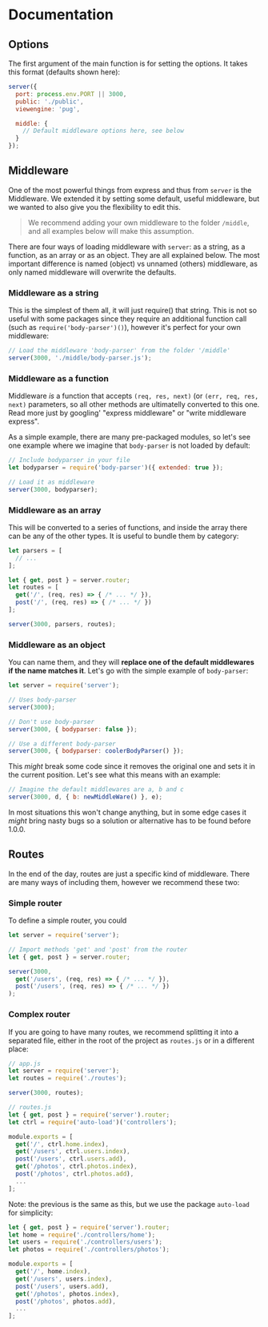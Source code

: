 # Documentation

## Options

The first argument of the main function is for setting the options. It takes this format (defaults shown here):

```js
server({
  port: process.env.PORT || 3000,
  public: './public',
  viewengine: 'pug',

  middle: {
    // Default middleware options here, see below
  }
});
```

## Middleware

One of the most powerful things from express and thus from `server` is the Middleware. We extended it by setting some default, useful middleware, but we wanted to also give you the flexibility to edit this.

> We recommend adding your own middleware to the folder `/middle`, and all examples below will make this assumption.

There are four ways of loading middleware with `server`: as a string, as a function, as an array or as an object. They are all explained below. The most important difference is named (object) vs unnamed (others) middleware, as only named middleware will overwrite the defaults.

### Middleware as a string

This is the simplest of them all, it will just require() that string. This is not so useful with some packages since they require an additional function call (such as `require('body-parser')()`), however it's perfect for your own middleware:

```js
// Load the middleware 'body-parser' from the folder '/middle'
server(3000, './middle/body-parser.js');
```

### Middleware as a function

Middleware *is* a function that accepts `(req, res, next)` (or `(err, req, res, next)` parameters, so all other methods are ultimatelly converted to this one. Read more just by googling' "express middleware" or "write middleware express".

As a simple example, there are many pre-packaged modules, so let's see one example where we imagine that `body-parser` is not loaded by default:

```js
// Include bodyparser in your file
let bodyparser = require('body-parser')({ extended: true });

// Load it as middleware
server(3000, bodyparser);
```

### Middleware as an array

This will be converted to a series of functions, and inside the array there can be any of the other types. It is useful to bundle them by category:

```js
let parsers = [
  // ...
];

let { get, post } = server.router;
let routes = [
  get('/', (req, res) => { /* ... */ }),
  post('/', (req, res) => { /* ... */ })
];

server(3000, parsers, routes);
```

### Middleware as an object

You can name them, and they will **replace one of the default middlewares if the name matches it**. Let's go with the simple example of `body-parser`:

```js
let server = require('server');

// Uses body-parser
server(3000);

// Don't use body-parser
server(3000, { bodyparser: false });

// Use a different body-parser
server(3000, { bodyparser: coolerBodyParser() });
```

This *might* break some code since it removes the original one and sets it in the current position. Let's see what this means with an example:

```js
// Imagine the default middlewares are a, b and c
server(3000, d, { b: newMiddleWare() }, e);
```

In most situations this won't change anything, but in some edge cases it *might* bring nasty bugs so a solution or alternative has to be found before 1.0.0.



## Routes

In the end of the day, routes are just a specific kind of middleware. There are many ways of including them, however we recommend these two:

### Simple router

To define a simple router, you could

```js
let server = require('server');

// Import methods 'get' and 'post' from the router
let { get, post } = server.router;

server(3000,
  get('/users', (req, res) => { /* ... */ }),
  post('/users', (req, res) => { /* ... */ })
);
```

### Complex router

If you are going to have many routes, we recommend splitting it into a separated file, either in the root of the project as `routes.js` or in a different place:

```js
// app.js
let server = require('server');
let routes = require('./routes');

server(3000, routes);
```

```js
// routes.js
let { get, post } = require('server').router;
let ctrl = require('auto-load')('controllers');

module.exports = [
  get('/', ctrl.home.index),
  get('/users', ctrl.users.index),
  post('/users', ctrl.users.add),
  get('/photos', ctrl.photos.index),
  post('/photos', ctrl.photos.add),
  ...
];
```

Note: the previous is the same as this, but we use the package `auto-load` for simplicity:

```js
let { get, post } = require('server').router;
let home = require('./controllers/home');
let users = require('./controllers/users');
let photos = require('./controllers/photos');

module.exports = [
  get('/', home.index),
  get('/users', users.index),
  post('/users', users.add),
  get('/photos', photos.index),
  post('/photos', photos.add),
  ...
];
```

